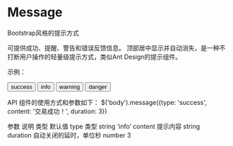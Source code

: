# Message
Bootstrap风格的提示方式

可提供成功、提醒、警告和错误反馈信息。
顶部居中显示并自动消失，是一种不打断用户操作的轻量级提示方式，类似Ant Design的提示组件。

示例：
<script>
	function success(){
		$('body').message({
			type: 'success',
			content: '交易成功！',
			duration: 3
		})
	}
	
	function info(){
		$('body').message({
			type: 'info',
			content: '交易信息！',
			duration: 3
		})
	}
	
	function warning(){
		$('body').message({
			type: 'warning',
			content: '交易报警！',
			duration: 3
		})
	}
	
	function danger(){
		$('body').message({
			type: 'danger',
			content: '交易失败！',
			duration: 3
		})
	}
</script>
		
<div class="btn_group">
	<button onclick="success()">success</button>
	<button onclick="info()">info</button>
	<button onclick="warning()">warning</button>
	<button onclick="danger()">danger</button>
</div>

API
组件的使用方式和参数如下：
$('body').message({type: 'success', content: '交易成功！', duration: 3})

参数	    说明	                  类型	  默认值
type	    类型	                  string	‘info’
content	  提示内容	              string	
duration	自动关闭的延时，单位秒	number	3

